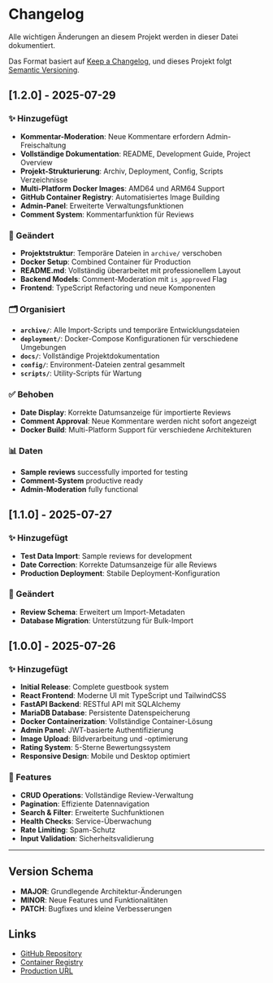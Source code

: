 # Changelog

Alle wichtigen Änderungen an diesem Projekt werden in dieser Datei dokumentiert.

Das Format basiert auf [Keep a Changelog](https://keepachangelog.com/de/1.0.0/),
und dieses Projekt folgt [Semantic Versioning](https://semver.org/spec/v2.0.0.html).

## [1.2.0] - 2025-07-29

### ✨ Hinzugefügt
- **Kommentar-Moderation**: Neue Kommentare erfordern Admin-Freischaltung
- **Vollständige Dokumentation**: README, Development Guide, Project Overview
- **Projekt-Strukturierung**: Archiv, Deployment, Config, Scripts Verzeichnisse
- **Multi-Platform Docker Images**: AMD64 und ARM64 Support
- **GitHub Container Registry**: Automatisiertes Image Building
- **Admin-Panel**: Erweiterte Verwaltungsfunktionen
- **Comment System**: Kommentarfunktion für Reviews

### 🔧 Geändert
- **Projektstruktur**: Temporäre Dateien in `archive/` verschoben
- **Docker Setup**: Combined Container für Production
- **README.md**: Vollständig überarbeitet mit professionellem Layout
- **Backend Models**: Comment-Moderation mit `is_approved` Flag
- **Frontend**: TypeScript Refactoring und neue Komponenten

### 🗂️ Organisiert
- **`archive/`**: Alle Import-Scripts und temporäre Entwicklungsdateien
- **`deployment/`**: Docker-Compose Konfigurationen für verschiedene Umgebungen
- **`docs/`**: Vollständige Projektdokumentation
- **`config/`**: Environment-Dateien zentral gesammelt
- **`scripts/`**: Utility-Scripts für Wartung

### ✅ Behoben
- **Date Display**: Korrekte Datumsanzeige für importierte Reviews
- **Comment Approval**: Neue Kommentare werden nicht sofort angezeigt
- **Docker Build**: Multi-Platform Support für verschiedene Architekturen

### 📊 Daten
- **Sample reviews** successfully imported for testing
- **Comment-System** productive ready
- **Admin-Moderation** fully functional

## [1.1.0] - 2025-07-27

### ✨ Hinzugefügt
- **Test Data Import**: Sample reviews for development
- **Date Correction**: Korrekte Datumsanzeige für alle Reviews
- **Production Deployment**: Stabile Deployment-Konfiguration

### 🔧 Geändert
- **Review Schema**: Erweitert um Import-Metadaten
- **Database Migration**: Unterstützung für Bulk-Import

## [1.0.0] - 2025-07-26

### ✨ Hinzugefügt
- **Initial Release**: Complete guestbook system
- **React Frontend**: Moderne UI mit TypeScript und TailwindCSS
- **FastAPI Backend**: RESTful API mit SQLAlchemy
- **MariaDB Database**: Persistente Datenspeicherung
- **Docker Containerization**: Vollständige Container-Lösung
- **Admin Panel**: JWT-basierte Authentifizierung
- **Image Upload**: Bildverarbeitung und -optimierung
- **Rating System**: 5-Sterne Bewertungssystem
- **Responsive Design**: Mobile und Desktop optimiert

### 🔧 Features
- **CRUD Operations**: Vollständige Review-Verwaltung
- **Pagination**: Effiziente Datennavigation  
- **Search & Filter**: Erweiterte Suchfunktionen
- **Health Checks**: Service-Überwachung
- **Rate Limiting**: Spam-Schutz
- **Input Validation**: Sicherheitsvalidierung

---

## Version Schema

- **MAJOR**: Grundlegende Architektur-Änderungen
- **MINOR**: Neue Features und Funktionalitäten  
- **PATCH**: Bugfixes und kleine Verbesserungen

## Links

- [GitHub Repository](https://github.com/baronblk/guestbook-project)
- [Container Registry](https://ghcr.io/baronblk/guestbook-project/combined)
- [Production URL](http://192.168.2.12:3000)
